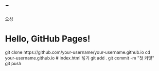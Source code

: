 # -
오성  
<!DOCTYPE html>
<html>
<head>
  <meta charset="UTF-8">
  <title>나의 첫 깃허브 웹사이트</title>
</head>
<body>
  <h1>Hello, GitHub Pages!</h1>
</body>
</html>
git clone https://github.com/your-username/your-username.github.io
cd your-username.github.io
# index.html 넣기
git add .
git commit -m "첫 커밋"
git push

